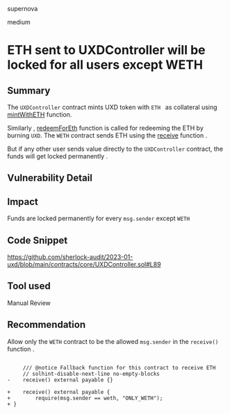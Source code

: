 supernova

medium

# ETH sent to UXDController will be locked for all users except WETH

## Summary
The `UXDController` contract mints UXD token with `ETH ` as collateral using [mintWithETH](https://github.com/sherlock-audit/2023-01-uxd/blob/main/contracts/core/UXDController.sol#L213) 
 function. 

 Similarly , [redeemForEth](https://github.com/sherlock-audit/2023-01-uxd/blob/main/contracts/core/UXDController.sol#L281) function is called for redeeming the ETH by burning `UXD`. The `WETH` contract sends ETH using the [receive](https://github.com/sherlock-audit/2023-01-uxd/blob/main/contracts/core/UXDController.sol#L89) function . 
 
 But if any other user sends value directly to the `UXDController` contract, the funds will get locked permanently . 

 
## Vulnerability Detail

## Impact
Funds are locked permanently for every  `msg.sender` except `WETH`

## Code Snippet
https://github.com/sherlock-audit/2023-01-uxd/blob/main/contracts/core/UXDController.sol#L89
## Tool used

Manual Review

## Recommendation
Allow only the `WETH` contract to be the allowed `msg.sender` in the `receive()` function .

```solidity
 
     /// @notice Fallback function for this contract to receive ETH
     // solhint-disable-next-line no-empty-blocks
-    receive() external payable {}

+    receive() external payable {
+        require(msg.sender == weth, "ONLY_WETH");
+ }

```